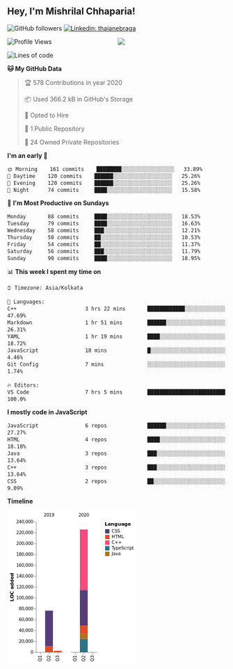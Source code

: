 <h2>Hey, I'm Mishrilal Chhaparia!</h2>

<!-- ![Mishrilal's github stats](https://github-readme-stats.vercel.app/api?username=mishrilal&theme=blue-green&show_icons=true&count_private=true) -->
![GitHub followers](https://img.shields.io/github/followers/mishrilal?label=Follow&style=social)
[![Linkedin: thaianebraga](https://img.shields.io/badge/-Mishrilal%20Chhaparia-blue?style=flat-square&logo=Linkedin&logoColor=white&link=https://www.linkedin.com/in/mishrilal-chhaparia-074969192/)](https://www.linkedin.com/in/mishrilal-chhaparia-074969192/)

<img align='right' src="https://avatars1.githubusercontent.com/u/53535840?s=400&u=ccbf62c3091d7277d104d3666e4598207f27c197&v=4" width="250">

<!--START_SECTION:waka-->
![Profile Views](http://img.shields.io/badge/Profile%20Views-408-blue)

![Lines of code](https://img.shields.io/badge/From%20Hello%20World%20I've%20written-314979%20Lines%20of%20code-blue)

**🐱 My GitHub Data** 

> 🏆 578 Contributions in year 2020
 > 
> 📦 Used 366.2 kB in GitHub's Storage 
 > 
> 💼 Opted to Hire
 > 
> 📜 1 Public Repository 
 > 
> 🔑 24 Owned Private Repositories 

**I'm an early 🐤** 

```text
🌞 Morning    161 commits    ████████░░░░░░░░░░░░░░░░░   33.89% 
🌆 Daytime    120 commits    ██████░░░░░░░░░░░░░░░░░░░   25.26% 
🌃 Evening    120 commits    ██████░░░░░░░░░░░░░░░░░░░   25.26% 
🌙 Night      74 commits     ████░░░░░░░░░░░░░░░░░░░░░   15.58%

```
📅 **I'm Most Productive on Sundays** 

```text
Monday       88 commits     ████░░░░░░░░░░░░░░░░░░░░░   18.53% 
Tuesday      79 commits     ████░░░░░░░░░░░░░░░░░░░░░   16.63% 
Wednesday    58 commits     ███░░░░░░░░░░░░░░░░░░░░░░   12.21% 
Thursday     50 commits     ██░░░░░░░░░░░░░░░░░░░░░░░   10.53% 
Friday       54 commits     ██░░░░░░░░░░░░░░░░░░░░░░░   11.37% 
Saturday     56 commits     ███░░░░░░░░░░░░░░░░░░░░░░   11.79% 
Sunday       90 commits     ████░░░░░░░░░░░░░░░░░░░░░   18.95%

```


📊 **This week I spent my time on** 

```text
⌚︎ Timezone: Asia/Kolkata

💬 Languages: 
C++                      3 hrs 22 mins       ████████████░░░░░░░░░░░░░   47.69% 
Markdown                 1 hr 51 mins        ██████░░░░░░░░░░░░░░░░░░░   26.31% 
YAML                     1 hr 19 mins        ████░░░░░░░░░░░░░░░░░░░░░   18.72% 
JavaScript               18 mins             █░░░░░░░░░░░░░░░░░░░░░░░░   4.46% 
Git Config               7 mins              ░░░░░░░░░░░░░░░░░░░░░░░░░   1.74%

🔥 Editors: 
VS Code                  7 hrs 5 mins        █████████████████████████   100.0%

```

**I mostly code in JavaScript** 

```text
JavaScript               6 repos             ██████░░░░░░░░░░░░░░░░░░░   27.27% 
HTML                     4 repos             ████░░░░░░░░░░░░░░░░░░░░░   18.18% 
Java                     3 repos             ███░░░░░░░░░░░░░░░░░░░░░░   13.64% 
C++                      3 repos             ███░░░░░░░░░░░░░░░░░░░░░░   13.64% 
CSS                      2 repos             ██░░░░░░░░░░░░░░░░░░░░░░░   9.09%

```


**Timeline**

![Chart not found](https://github.com/mishrilal/mishrilal/blob/master/charts/bar_graph.png) 


<!--END_SECTION:waka-->
